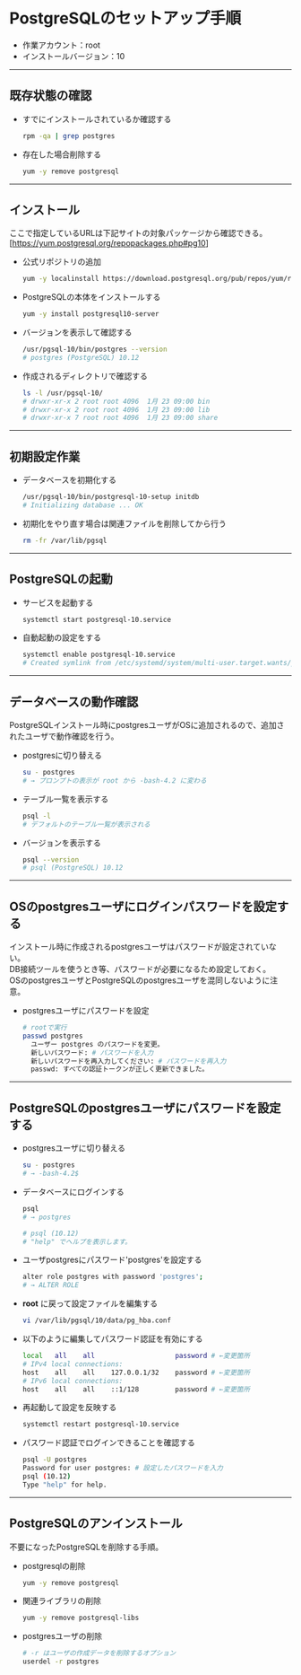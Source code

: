 # PostgreSQLのセットアップ手順

* 作業アカウント：root
* インストールバージョン：10

***

## 既存状態の確認

* すでにインストールされているか確認する

  ```bash
  rpm -qa | grep postgres
  ```

* 存在した場合削除する

  ```bash
  yum -y remove postgresql
  ```

***

## インストール

ここで指定しているURLは下記サイトの対象パッケージから確認できる。  
[<https://yum.postgresql.org/repopackages.php#pg10>]

* 公式リポジトリの追加

  ```bash
  yum -y localinstall https://download.postgresql.org/pub/repos/yum/reporpms/EL-7-x86_64/pgdg-redhat-repo-latest.noarch.rpm
  ```

* PostgreSQLの本体をインストールする

  ```bash
  yum -y install postgresql10-server
  ```

* バージョンを表示して確認する

  ```bash
  /usr/pgsql-10/bin/postgres --version
  # postgres (PostgreSQL) 10.12
  ```

* 作成されるディレクトリで確認する

  ```bash
  ls -l /usr/pgsql-10/
  # drwxr-xr-x 2 root root 4096  1月 23 09:00 bin
  # drwxr-xr-x 2 root root 4096  1月 23 09:00 lib
  # drwxr-xr-x 7 root root 4096  1月 23 09:00 share
  ```

***

## 初期設定作業

* データベースを初期化する

  ```bash
  /usr/pgsql-10/bin/postgresql-10-setup initdb
  # Initializing database ... OK
  ```

* 初期化をやり直す場合は関連ファイルを削除してから行う

  ```bash
  rm -fr /var/lib/pgsql
  ```

***

## PostgreSQLの起動

* サービスを起動する

  ```bash
  systemctl start postgresql-10.service
  ```

* 自動起動の設定をする

  ```bash
  systemctl enable postgresql-10.service
  # Created symlink from /etc/systemd/system/multi-user.target.wants/postgresql-10.service to /usr/lib/systemd/system/postgresql-10.service.
  ```

***

## データベースの動作確認

PostgreSQLインストール時にpostgresユーザがOSに追加されるので、追加されたユーザで動作確認を行う。

* postgresに切り替える

  ```bash
  su - postgres
  # → プロンプトの表示が root から -bash-4.2 に変わる
  ```

* テーブル一覧を表示する

  ```bash
  psql -l
  # デフォルトのテーブル一覧が表示される
  ```

* バージョンを表示する

  ```bash
  psql --version
  # psql (PostgreSQL) 10.12
  ```

***

## OSのpostgresユーザにログインパスワードを設定する

インストール時に作成されるpostgresユーザはパスワードが設定されていない。  
DB接続ツールを使うとき等、パスワードが必要になるため設定しておく。  
OSのpostgresユーザとPostgreSQLのpostgresユーザを混同しないように注意。

* postgresユーザにパスワードを設定

  ```bash
  # rootで実行
  passwd postgres
    ユーザー postgres のパスワードを変更。
    新しいパスワード: # パスワードを入力
    新しいパスワードを再入力してください: # パスワードを再入力
    passwd: すべての認証トークンが正しく更新できました。
  ```

***

## PostgreSQLのpostgresユーザにパスワードを設定する

* postgresユーザに切り替える

  ```bash
  su - postgres
  # → -bash-4.2$
  ```

* データベースにログインする

  ```bash
  psql
  # → postgres

  # psql (10.12)
  # "help" でヘルプを表示します。
  ```

* ユーザpostgresにパスワード'postgres'を設定する

  ```bash
  alter role postgres with password 'postgres';
  # → ALTER ROLE
  ```

* __root__ に戻って設定ファイルを編集する

  ```bash
  vi /var/lib/pgsql/10/data/pg_hba.conf
  ```

* 以下のように編集してパスワード認証を有効にする

  ```bash
  local   all    all                    password # ←変更箇所
  # IPv4 local connections:
  host    all    all    127.0.0.1/32    password # ←変更箇所
  # IPv6 local connections:
  host    all    all    ::1/128         password # ←変更箇所
  ```

* 再起動して設定を反映する

  ```bash
  systemctl restart postgresql-10.service
  ```

* パスワード認証でログインできることを確認する

  ```bash
  psql -U postgres
  Password for user postgres: # 設定したパスワードを入力
  psql (10.12)
  Type "help" for help.
  ```

***

## PostgreSQLのアンインストール

不要になったPostgreSQLを削除する手順。

* postgresqlの削除

  ```bash
  yum -y remove postgresql
  ```

* 関連ライブラリの削除

  ```bash
  yum -y remove postgresql-libs
  ```

* postgresユーザの削除

  ```bash
  # -r はユーザの作成データを削除するオプション
  userdel -r postgres
  ```
